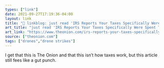 ```yaml
---
types: ["link"]
date: 2021-09-27T17:19:36-04:00
layout: link
title: "🔗 linkblog: just read 'IRS Reports Your Taxes Specifically Were Spent To Drone-Strike Kids'"
art_title: "just read 'IRS Reports Your Taxes Specifically Were Spent To Drone-Strike Kids"
art_link: "https://www.theonion.com/irs-reports-your-taxes-specifically-were-spent-to-drone-1847752908"
source: ["theonion.com"]
tags: ["drones","drone strikes"]
---
```

I get that this is The Onion and that this isn’t how taxes work, but this article still fees like a gut punch.

